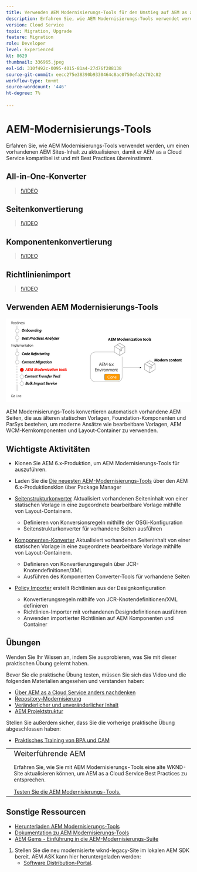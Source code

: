 ```yaml
---
title: Verwenden AEM Modernisierungs-Tools für den Umstieg auf AEM as a Cloud Service
description: Erfahren Sie, wie AEM Modernisierungs-Tools verwendet werden, um ein vorhandenes AEM Projekt und einen vorhandenen Inhalt zu aktualisieren und so AEM as a Cloud Service kompatibel zu sein.
version: Cloud Service
topic: Migration, Upgrade
feature: Migration
role: Developer
level: Experienced
kt: 8629
thumbnail: 336965.jpeg
exl-id: 310f492c-0095-4015-81a4-27d76f288138
source-git-commit: eecc275e38390b9330464c8ac0750efa2c702c82
workflow-type: tm+mt
source-wordcount: '446'
ht-degree: 7%

---
```



# AEM-Modernisierungs-Tools

Erfahren Sie, wie AEM Modernisierungs-Tools verwendet werden, um einen vorhandenen AEM Sites-Inhalt zu aktualisieren, damit er AEM as a Cloud Service kompatibel ist und mit Best Practices übereinstimmt.

## All-in-One-Konverter

>[!VIDEO](https://video.tv.adobe.com/v/338802?quality=12&learn=on)

## Seitenkonvertierung

>[!VIDEO](https://video.tv.adobe.com/v/338799?quality=12&learn=on)

## Komponentenkonvertierung

>[!VIDEO](https://video.tv.adobe.com/v/338788?quality=12&learn=on)

## Richtlinienimport

>[!VIDEO](https://video.tv.adobe.com/v/338797?quality=12&learn=on)

## Verwenden AEM Modernisierungs-Tools

![Lebenszyklus AEM Moderationstools](./assets/aem-modernization-tools.png)

AEM Modernisierungs-Tools konvertieren automatisch vorhandene AEM Seiten, die aus älteren statischen Vorlagen, Foundation-Komponenten und ParSys bestehen, um moderne Ansätze wie bearbeitbare Vorlagen, AEM WCM-Kernkomponenten und Layout-Container zu verwenden.

## Wichtigste Aktivitäten

+ Klonen Sie AEM 6.x-Produktion, um AEM Modernisierungs-Tools für auszuführen.
+ Laden Sie die [Die neuesten AEM-Modernisierungs-Tools](https://github.com/adobe/aem-modernize-tools/releases/latest) über den AEM 6.x-Produktionsklon über Package Manager

+ [Seitenstrukturkonverter](https://opensource.adobe.com/aem-modernize-tools/pages/structure/about.html) Aktualisiert vorhandenen Seiteninhalt von einer statischen Vorlage in eine zugeordnete bearbeitbare Vorlage mithilfe von Layout-Containern.
   + Definieren von Konversionsregeln mithilfe der OSGi-Konfiguration
   + Seitenstrukturkonverter für vorhandene Seiten ausführen

+ [Komponenten-Konverter](https://opensource.adobe.com/aem-modernize-tools/pages/component/about.html) Aktualisiert vorhandenen Seiteninhalt von einer statischen Vorlage in eine zugeordnete bearbeitbare Vorlage mithilfe von Layout-Containern.
   + Definieren von Konvertierungsregeln über JCR-Knotendefinitionen/XML
   + Ausführen des Komponenten Converter-Tools für vorhandene Seiten

+ [Policy Importer](https://opensource.adobe.com/aem-modernize-tools/pages/policy/about.html) erstellt Richtlinien aus der Designkonfiguration
   + Konvertierungsregeln mithilfe von JCR-Knotendefinitionen/XML definieren
   + Richtlinien-Importer mit vorhandenen Designdefinitionen ausführen
   + Anwenden importierter Richtlinien auf AEM Komponenten und Container

## Übungen

Wenden Sie Ihr Wissen an, indem Sie ausprobieren, was Sie mit dieser praktischen Übung gelernt haben.

Bevor Sie die praktische Übung testen, müssen Sie sich das Video und die folgenden Materialien angesehen und verstanden haben:

+ [Über AEM as a Cloud Service anders nachdenken](./introduction.md)
+ [Repository-Modernisierung](./repository-modernization.md)
+ [Veränderlicher und unveränderlicher Inhalt](../../developing/basics/mutable-immutable.md)
+ [AEM Projektstruktur](https://experienceleague.adobe.com/docs/experience-manager-cloud-service/implementing/developing/aem-project-content-package-structure.html?lang=de)

Stellen Sie außerdem sicher, dass Sie die vorherige praktische Übung abgeschlossen haben:

+ [Praktisches Training von BPA und CAM](./bpa-and-cam.md#hands-on-exercise)

<table style="border-width:0">
    <tr>
        <td style="width:150px">
            <a  rel="noreferrer"
                target="_blank"
                href="https://github.com/adobe/aem-cloud-engineering-video-series-exercises/tree/session2-migration#bootcamp---session-2-migration-methodology"><img alt="GitHub-Repository für praktische Übungen" src="./assets/github.png"/>
            </a>        
        </td>
        <td style="width:100%;margin-bottom:1rem;">
            <div style="font-size:1.25rem;font-weight:400;">Weiterführende AEM</div>
            <p style="margin:1rem 0">
                Erfahren Sie, wie Sie mit AEM Modernisierungs-Tools eine alte WKND-Site aktualisieren können, um AEM as a Cloud Service Best Practices zu entsprechen.
            </p>
            <a  rel="noreferrer"
                target="_blank"
                href="https://github.com/adobe/aem-cloud-engineering-video-series-exercises/tree/session2-migration#bootcamp---session-2-migration-methodology" class="spectrum-Button spectrum-Button--primary spectrum-Button--sizeM">
                <span class="spectrum-Button-label has-no-wrap has-text-weight-bold">Testen Sie die AEM Modernisierungs-Tools.</span>
            </a>
        </td>
    </tr>
</table>

## Sonstige Ressourcen

+ [Herunterladen AEM Modernisierungs-Tools](https://github.com/adobe/aem-modernize-tools/releases/latest)
+ [Dokumentation zu AEM Modernisierungs-Tools](https://opensource.adobe.com/aem-modernize-tools/)
+ [AEM Gems - Einführung in die AEM-Modernisierungs-Suite](https://helpx.adobe.com/experience-manager/kt/eseminars/gems/Introducing-the-AEM-Modernization-Suite.html)

1. Stellen Sie die neu modernisierte wknd-legacy-Site im lokalen AEM SDK bereit. AEM ASK kann hier heruntergeladen werden:
   + [Software Distribution-Portal](https://experience.adobe.com/#/downloads/content/software-distribution/en/general.html).
